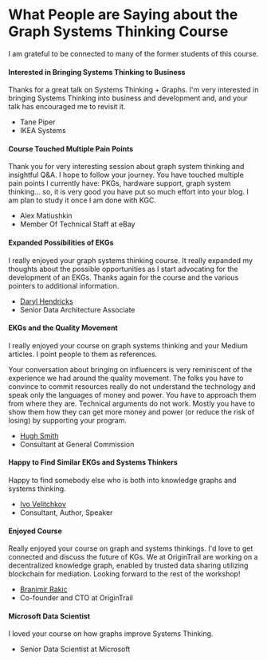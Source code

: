 # What People are Saying about the Graph Systems Thinking Course

I am grateful to be connected to many of the former students of this course.

#### Interested in Bringing Systems Thinking to Business

Thanks for a great talk on Systems Thinking + Graphs.  I'm very interested in bringing Systems Thinking into business and development and, and your talk has encouraged me to revisit it.

* Tane Piper
* IKEA Systems

#### Course Touched Multiple Pain Points

Thank you for very interesting session about graph system thinking and insightful Q&A. I hope to follow your journey. You have touched multiple pain points I currently have: PKGs, hardware support, graph system thinking... so, it is very good you have put so much effort into your blog. I am plan to study it once I am done with KGC.

* Alex Matiushkin
* Member Of Technical Staff at eBay

#### Expanded Possibilities of EKGs
I really enjoyed your graph systems thinking course.  It really expanded my thoughts about the possible opportunities as I start advocating for the development of an EKGs.  Thanks again for the course and the various pointers to additional information.

* [Daryl Hendricks](https://www.linkedin.com/in/daryl-hendricks-0abb607/)
* Senior Data Architecture Associate
  
#### EKGs and the Quality Movement

I really enjoyed your course on graph systems thinking and your Medium articles.
I point people to them as references.  

Your conversation about bringing on influencers is very reminiscent of the experience we had around the quality movement.  The folks you have to convince to commit resources really do not understand the technology and speak only the languages of money and power.  You have to approach them from where they are.  Technical arguments do not work.  Mostly you have to show them how they can get more money and power (or reduce the risk of losing) by supporting your program.

* [Hugh Smith](https://www.linkedin.com/in/hugh-smith-6a0b0/)
* Consultant at General Commission

#### Happy to Find Similar EKGs and Systems Thinkers
Happy to find somebody else who is both into knowledge graphs and systems thinking.

* [Ivo Velitchkov](https://www.linkedin.com/in/velitchkov/)
* Consultant, Author, Speaker

#### Enjoyed Course
Really enjoyed your course on graph and systems thinkings. I'd love to get connected and discuss the future of KGs. We at OriginTrail are working on a decentralized knowledge graph, enabled by trusted data sharing utilizing blockchain for mediation. Looking forward to the rest of the workshop!

* [Branimir Rakic](https://www.linkedin.com/in/branimirrakic/)
* Co-founder and CTO at OriginTrail

#### Microsoft Data Scientist

I loved your course on how graphs improve Systems Thinking.

* Senior Data Scientist at Microsoft

